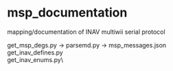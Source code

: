 # msp_documentation
mapping/documentation of INAV multiwii serial protocol

get_msp_degs.py -> parsemd.py -> msp_messages.json\
get_inav_defines.py\
get_inav_enums.py\